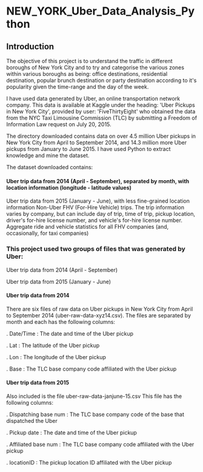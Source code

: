 # NEW_YORK_Uber_Data_Analysis_Python

 ## Introduction
 
 The objective of this project is to understand the traffic in different boroughs of New York City and to try and categorise the various zones within various boroughs as being: office destinations, residential destination, popular brunch destination or party destination according to it's popularity given the time-range and the day of the week.

I have used data generated by Uber, an online transportation network company. This data is available at Kaggle under the heading: 'Uber Pickups in New York City', provided by user: 'FiveThirtyEight' who obtained the data from the NYC Taxi Limousine Commission (TLC) by submitting a Freedom of Information Law request on July 20, 2015.


The directory downloaded contains data on over 4.5 million Uber pickups in New York City from April to September 2014, and 14.3 million more Uber pickups from January to June 2015. I have used Python to extract knowledge and mine the dataset.


The dataset downloaded contains:

#### Uber trip data from 2014 (April - September), separated by month, with location information (longitude - latitude values)

Uber trip data from 2015 (January - June), with less fine-grained location information
Non-Uber FHV (For-Hire Vehicle) trips. The trip information varies by company, but can include day of trip, time of trip, pickup location, driver's for-hire license number, and vehicle's for-hire license number.
Aggregate ride and vehicle statistics for all FHV companies (and, occasionally, for taxi companies)

### This project used two groups of files that was generated by Uber:

Uber trip data from 2014 (April - September)

Uber trip data from 2015 (January - June)

#### Uber trip data from 2014

There are six files of raw data on Uber pickups in New York City from April to September 2014 (uber-raw-data-xyz14.csv). The files are separated by month and each has the following columns:

  . Date/Time : The date and time of the Uber pickup

  . Lat : The latitude of the Uber pickup

  . Lon : The longitude of the Uber pickup

  . Base : The TLC base company code affiliated with the Uber pickup

#### Uber trip data from 2015

Also included is the file uber-raw-data-janjune-15.csv This file has the following columns:

  . Dispatching base num : The TLC base company code of the base that dispatched the Uber

  . Pickup date : The date and time of the Uber pickup

  . Affiliated base num : The TLC base company code affiliated with the Uber pickup

  . locationID : The pickup location ID affiliated with the Uber pickup


